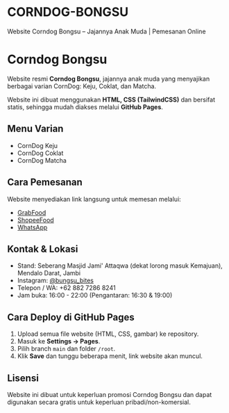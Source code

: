 # CORNDOG-BONGSU
Website Corndog Bongsu – Jajannya Anak Muda | Pemesanan Online 
# Corndog Bongsu

Website resmi **Corndog Bongsu**, jajannya anak muda yang menyajikan berbagai varian CornDog: Keju, Coklat, dan Matcha.  

Website ini dibuat menggunakan **HTML, CSS (TailwindCSS)** dan bersifat statis, sehingga mudah diakses melalui **GitHub Pages**.

## Menu Varian
- CornDog Keju
- CornDog Coklat
- CornDog Matcha

## Cara Pemesanan
Website menyediakan link langsung untuk memesan melalui:
- [GrabFood](https://r.grab.com/g/2-1-6-C7E3ATDDEK31PE)
- [ShopeeFood](https://spf.shopee.co.id/1VoLfd7Zjt)
- [WhatsApp](https://wa.me/6288272868241)

## Kontak & Lokasi
- Stand: Seberang Masjid Jami' Attaqwa (dekat lorong masuk Kemajuan), Mendalo Darat, Jambi  
- Instagram: [@bungsu_bites](https://instagram.com/bungsu_bites)  
- Telepon / WA: +62 882 7286 8241  
- Jam buka: 16:00 - 22:00 (Pengantaran: 16:30 & 19:00)

## Cara Deploy di GitHub Pages
1. Upload semua file website (HTML, CSS, gambar) ke repository.  
2. Masuk ke **Settings → Pages**.  
3. Pilih branch `main` dan folder `/root`.  
4. Klik **Save** dan tunggu beberapa menit, link website akan muncul.  

## Lisensi
Website ini dibuat untuk keperluan promosi Corndog Bongsu dan dapat digunakan secara gratis untuk keperluan pribadi/non-komersial.

